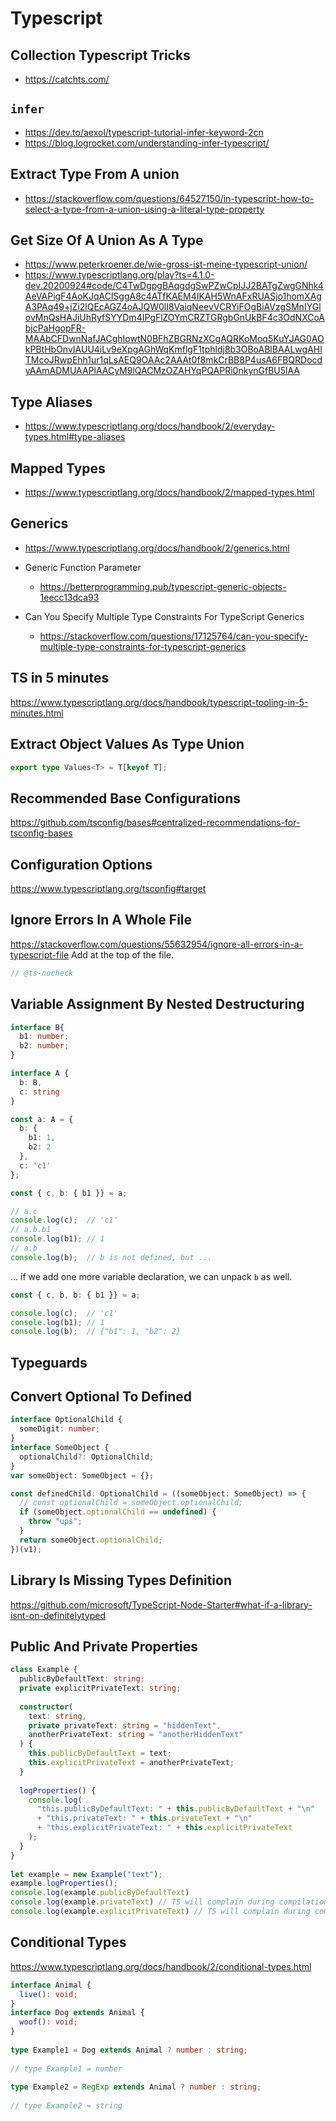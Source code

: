 # Typescript

## Collection Typescript Tricks
- https://catchts.com/

## `infer`
- https://dev.to/aexol/typescript-tutorial-infer-keyword-2cn
- https://blog.logrocket.com/understanding-infer-typescript/

## Extract Type From A union 
- https://stackoverflow.com/questions/64527150/in-typescript-how-to-select-a-type-from-a-union-using-a-literal-type-property

## Get Size Of A Union As A Type
- https://www.peterkroener.de/wie-gross-ist-meine-typescript-union/
- https://www.typescriptlang.org/play?ts=4.1.0-dev.20200924#code/C4TwDgpgBAqgdgSwPZwCpIJJ2BATgZwgGNhk4AeVAPigF4AoKJqAClSggA8c4ATfKAEM4IKAH5WnAFxRUASjo1homXAgA3PAq49+jZi2lQEcAGZ4oAJQW0lI8VaiqNeevVCRYiFOgBiAVzgSMnIYGlovMnQsHAJiUhRyfSYYDm4IPgFlZOYmCRZTGRgbGnUkBF4c3OdNXCoAbjcPaHgopFR-MAAbCFDwnNafJACghIowtN0BFhZBGRNzXCgAQRKoMoq5KuYJAG0AOkPBtHbOnvIAUU4iLv9eXpgAGhWqKmflgF1tphldj8b3OBoABlBAALwgAHlTMcoJRwpEhh1ur1qLsAEQ9OAAc2AAAt0f8mkCrBB8P4usA6FBQRDocdyAAmADMUAAPlAACyM9lQACMzOZAHYqPQAPRi0nkynGfBU5lAA

## Type Aliases
- https://www.typescriptlang.org/docs/handbook/2/everyday-types.html#type-aliases

## Mapped Types
- https://www.typescriptlang.org/docs/handbook/2/mapped-types.html

## Generics
- https://www.typescriptlang.org/docs/handbook/2/generics.html

- Generic Function Parameter
    - https://betterprogramming.pub/typescript-generic-objects-1eecc13dca93
- Can You Specify Multiple Type Constraints For TypeScript Generics
    - https://stackoverflow.com/questions/17125764/can-you-specify-multiple-type-constraints-for-typescript-generics

## TS in 5 minutes
https://www.typescriptlang.org/docs/handbook/typescript-tooling-in-5-minutes.html

## Extract Object Values As Type Union
```ts
export type Values<T> = T[keyof T];
```

## Recommended Base Configurations
https://github.com/tsconfig/bases#centralized-recommendations-for-tsconfig-bases

## Configuration Options
https://www.typescriptlang.org/tsconfig#target

## Ignore Errors In A Whole File
https://stackoverflow.com/questions/55632954/ignore-all-errors-in-a-typescript-file
Add at the top of the file.
```ts
// @ts-nocheck
```

## Variable Assignment By Nested Destructuring
```ts
interface B{
  b1: number;
  b2: number;
}

interface A {
  b: B,
  c: string
}

const a: A = {
  b: {
    b1: 1,
    b2: 2
  },
  c: 'c1'
};

const { c, b: { b1 }} = a;

// a.c
console.log(c);  // 'c1'
// a.b.b1
console.log(b1); // 1
// a.b
console.log(b);  // b is not defined, but ...
```
... if we add one more variable declaration, we can unpack `b` as well.
```ts
const { c, b, b: { b1 }} = a;

console.log(c);  // 'c1'
console.log(b1); // 1
console.log(b);  // {"b1": 1, "b2": 2}
```

## Typeguards

## Convert Optional To Defined
```ts
interface OptionalChild {
  someDigit: number;
}
interface SomeObject {
  optionalChild?: OptionalChild;
}
var someObject: SomeObject = {};

const definedChild: OptionalChild = ((someObject: SomeObject) => {
  // const optionalChild = someObject.optionalChild;
  if (someObject.optionalChild == undefined) {
    throw "ups";
  }
  return someObject.optionalChild;
})(v1);
```

## Library Is Missing Types Definition
https://github.com/microsoft/TypeScript-Node-Starter#what-if-a-library-isnt-on-definitelytyped


## Public And Private Properties
```ts
class Example {
  publicByDefaultText: string;
  private explicitPrivateText: string;
 
  constructor(
    text: string, 
    private privateText: string = "hiddenText", 
    anotherPrivateText: string = "anotherHiddenText"
  ) {
    this.publicByDefaultText = text;
    this.explicitPrivateText = anotherPrivateText;
  }
 
  logProperties() {
    console.log(
      "this.publicByDefaultText: " + this.publicByDefaultText + "\n" 
      + "this.privateText: " + this.privateText + "\n"
      + "this.explicitPrivateText: " + this.explicitPrivateText
    );
  }
}
 
let example = new Example("text");
example.logProperties();
console.log(example.publicByDefaultText)
console.log(example.privateText) // TS will complain during compilation, but in runtime property value can be accessed !!!
console.log(example.explicitPrivateText) // TS will complain during compilation, but in runtime property value can be accessed !!!
```
## Conditional Types
https://www.typescriptlang.org/docs/handbook/2/conditional-types.html

```ts
interface Animal {
  live(): void;
}
interface Dog extends Animal {
  woof(): void;
}
 
type Example1 = Dog extends Animal ? number : string;
        
// type Example1 = number
 
type Example2 = RegExp extends Animal ? number : string;
        
// type Example2 = string
```
